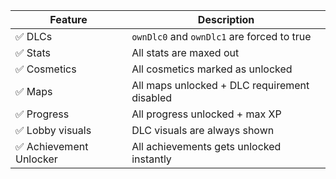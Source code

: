 | Feature           | Description                                               |
| ----------------- | --------------------------------------------------------- |
| ✅ DLCs            | `ownDlc0` and `ownDlc1` are forced to true                |
| ✅ Stats           | All stats are maxed out                                   |
| ✅ Cosmetics       | All cosmetics marked as unlocked                                    |
| ✅ Maps            | All maps unlocked + DLC requirement disabled              |
| ✅ Progress        | All progress unlocked + max XP                            |
| ✅ Lobby visuals   | DLC visuals are always shown                              |
| ✅ Achievement Unlocker| All achievements gets unlocked instantly               
